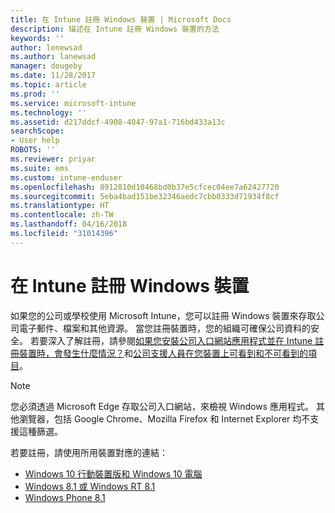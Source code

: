 ```yaml
---
title: 在 Intune 註冊 Windows 裝置 | Microsoft Docs
description: 描述在 Intune 註冊 Windows 裝置的方法
keywords: ''
author: lenewsad
ms.author: lanewsad
manager: dougeby
ms.date: 11/28/2017
ms.topic: article
ms.prod: ''
ms.service: microsoft-intune
ms.technology: ''
ms.assetid: d217ddcf-4908-4047-97a1-716bd433a13c
searchScope:
- User help
ROBOTS: ''
ms.reviewer: priyar
ms.suite: ems
ms.custom: intune-enduser
ms.openlocfilehash: 8912810d10468bd0b37e5cfcec04ee7a62427720
ms.sourcegitcommit: 5eba4bad151be32346aedc7cbb0333d71934f8cf
ms.translationtype: HT
ms.contentlocale: zh-TW
ms.lasthandoff: 04/16/2018
ms.locfileid: "31014396"
---
```

# <a name="enroll-your-windows-device-in-intune"></a>在 Intune 註冊 Windows 裝置

如果您的公司或學校使用 Microsoft Intune，您可以註冊 Windows 裝置來存取公司電子郵件、檔案和其他資源。 當您註冊裝置時，您的組織可確保公司資料的安全。 若要深入了解註冊，請參閱[如果您安裝公司入口網站應用程式並在 Intune 註冊裝置時，會發生什麼情況？](what-happens-if-you-install-the-company-portal-app-and-enroll-your-device-in-intune-windows.md)和[公司支援人員在您裝置上可看到和不可看到的項目](what-info-can-your-company-see-when-you-enroll-your-device-in-intune.md)。

> [!NOTE]
> 您必須透過 Microsoft Edge 存取公司入口網站，來檢視 Windows 應用程式。 其他瀏覽器，包括 Google Chrome、Mozilla Firefox 和 Internet Explorer 均不支援這種篩選。


若要註冊，請使用所用裝置對應的連結：

-  [Windows 10 行動裝置版和 Windows 10 電腦](enroll-your-w10-phone-or-w10-pc-windows.md)
-  [Windows 8.1 或 Windows RT 8.1](enroll-your-w81-or-rt81-windows.md)
-  [Windows Phone 8.1](enroll-your-wp81-windows.md)
